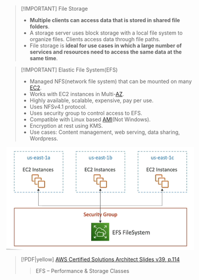 
> [!IMPORTANT] File Storage
> - **Multiple clients can access data that is stored in shared file folders**.
> - A storage server uses block storage with a local file system to organize files. Clients access data through file paths.
> - File storage is **ideal for use cases in which a large number of services and resources need to access the same data at the same time**.

> [!IMPORTANT] Elastic File System(EFS)
> - Managed NFS(network file system) that can be mounted on many [EC2](AWS/Cloud%20Practitioner%20(CLF-C02)/02-Compute%20in%20the%20Cloud/01-Amazon%20Elastic%20Compute%20Cloud(EC2).md).
> - Works with EC2 instances in Multi-[AZ](AWS/Cloud%20Practitioner%20(CLF-C02)/03-Infrastructure%20and%20Realiability/02-Availability%20Zones.md).
> - Highly available, scalable, expensive, pay per use.
> - Uses NFSv4.1 protocol.
> - Uses security group to control access to EFS.
> - Compatible with Linux based [AMI](AWS/AWS%20Solutions%20Architect%20Associate%20Certification%20SAA-C03/02-EC2%20Instance%20Storage/02-AMI.md)(Not Windows).
> - Encryption at rest using KMS.
> - Use cases: Content management, web serving, data sharing, Wordpress.

![](AWS/AWS%20Solutions%20Architect%20Associate%20Certification%20SAA-C03/img/Pasted%20image%2020241105095901.png)

> [!PDF|yellow] [AWS Certified Solutions Architect Slides v39, p.114](AWS/AWS%20Solutions%20Architect%20Associate%20Certification%20SAA-C03/AWS%20Certified%20Solutions%20Architect%20Slides%20v39.pdf#page=114&selection=8,0,12,29&color=yellow)
> > EFS – Performance & Storage Classes
> 
> 
